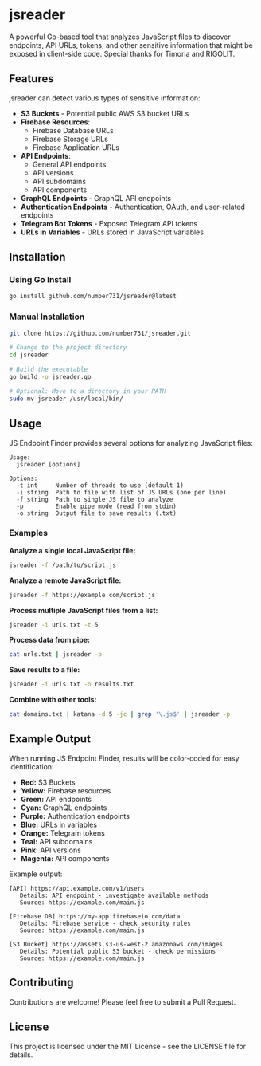 # jsreader

A powerful Go-based tool that analyzes JavaScript files to discover endpoints, API URLs, tokens, and other sensitive information that might be exposed in client-side code. Special thanks for Timoria and RIGOLIT.

## Features

jsreader can detect various types of sensitive information:

- **S3 Buckets** - Potential public AWS S3 bucket URLs
- **Firebase Resources**:
  - Firebase Database URLs
  - Firebase Storage URLs
  - Firebase Application URLs
- **API Endpoints**:
  - General API endpoints
  - API versions
  - API subdomains
  - API components
- **GraphQL Endpoints** - GraphQL API endpoints
- **Authentication Endpoints** - Authentication, OAuth, and user-related endpoints
- **Telegram Bot Tokens** - Exposed Telegram API tokens
- **URLs in Variables** - URLs stored in JavaScript variables

## Installation

### Using Go Install

```bash
go install github.com/number731/jsreader@latest
```

### Manual Installation

```bash
git clone https://github.com/number731/jsreader.git

# Change to the project directory
cd jsreader

# Build the executable
go build -o jsreader.go

# Optional: Move to a directory in your PATH
sudo mv jsreader /usr/local/bin/
```

## Usage

JS Endpoint Finder provides several options for analyzing JavaScript files:

```
Usage:
  jsreader [options]

Options:
  -t int     Number of threads to use (default 1)
  -i string  Path to file with list of JS URLs (one per line)
  -f string  Path to single JS file to analyze
  -p         Enable pipe mode (read from stdin)
  -o string  Output file to save results (.txt)
```

### Examples

**Analyze a single local JavaScript file:**
```bash
jsreader -f /path/to/script.js
```

**Analyze a remote JavaScript file:**
```bash
jsreader -f https://example.com/script.js
```

**Process multiple JavaScript files from a list:**
```bash
jsreader -i urls.txt -t 5
```

**Process data from pipe:**
```bash
cat urls.txt | jsreader -p
```

**Save results to a file:**
```bash
jsreader -i urls.txt -o results.txt
```

**Combine with other tools:**
```bash
cat domains.txt | katana -d 5 -jc | grep '\.js$' | jsreader -p

```

## Example Output

When running JS Endpoint Finder, results will be color-coded for easy identification:

- **Red:** S3 Buckets
- **Yellow:** Firebase resources
- **Green:** API endpoints
- **Cyan:** GraphQL endpoints
- **Purple:** Authentication endpoints
- **Blue:** URLs in variables
- **Orange:** Telegram tokens
- **Teal:** API subdomains
- **Pink:** API versions
- **Magenta:** API components

Example output:
```
[API] https://api.example.com/v1/users
   Details: API endpoint - investigate available methods
   Source: https://example.com/main.js

[Firebase DB] https://my-app.firebaseio.com/data
   Details: Firebase service - check security rules
   Source: https://example.com/main.js

[S3 Bucket] https://assets.s3-us-west-2.amazonaws.com/images
   Details: Potential public S3 bucket - check permissions
   Source: https://example.com/main.js
```

## Contributing

Contributions are welcome! Please feel free to submit a Pull Request.

## License

This project is licensed under the MIT License - see the LICENSE file for details.

